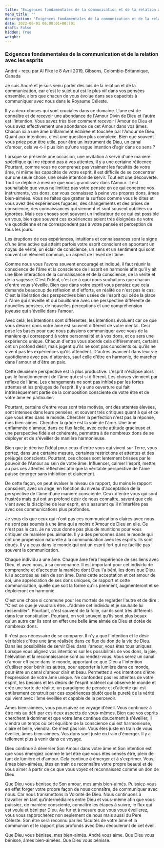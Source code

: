 ```yaml
---
title: "Exigences fondamentales de la communication et de la relation avec les esprits"
menu_title: ""
description: "Exigences fondamentales de la communication et de la relation avec les esprits"
date: 2022-06-01 06:00:01+00:701
draft: False
hidden: True
weight:
---
```

### Exigences fondamentales de la communication et de la relation avec les esprits

André - reçu par Al Fike le 8 Avril 2019, Gibsons, Colombie-Britannique, Canada

Je suis André et je suis venu parler des lois de la relation et de la communication, car c'est le sujet qui est le plus vif dans vos pensées ensemble, alors que chacun de vous évolue dans ses capacités à communiquer avec nous dans le Royaume Céleste.

Il y a deux choses qui sont cruciales dans ce domaine. L'une est de connaître et de recevoir une abondance de l'Amour Divin de Dieu et l'autre est l'intention. Vous savez très bien comment recevoir l'Amour de Dieu et vous avez effectivement une abondance de cet Amour dans vos âmes. Chacun ici a une âme brillamment éclairée et touchée par l'Amour de Dieu. Quant aux intentions, c'est une question plus complexe. Bien que souvent vous priez pour être utile, pour être un instrument de Dieu, un canal d'amour, cela va-t-il plus loin qu'une vague intention d'agir dans ce sens ?

Lorsque se présente une occasion, une invitation à servir d'une manière spécifique qui ne répond pas à vos attentes, il y a une certaine réticence. Pourtant, comme vous ne comprenez pas vraiment les facultés de votre âme, ni même les capacités de votre esprit, il est difficile de se concentrer sur une seule chose, une seule intention de servir. Tout est une découverte. Tout se déploie à mesure que vous grandissez dans l'Amour. Il est souhaitable que vous ne limitiez pas votre pensée en ce qui concerne vos instruments, vos dons, car vous connaissez à peine vos propres dons, âmes bien-aimées. Vous ne faites que gratter la surface comme vous le dites et vous avez des expériences fugaces, des changements et des prises de conscience, des connaissances qui viennent et sont souvent oubliées ou ignorées. Mais ces choses sont souvent un indicateur de ce qui est possible en vous, bien que souvent ces expériences soient très éloignées de votre vie quotidienne et ne correspondent pas à votre pensée et perception de tous les jours.

Les éruptions de ces expériences, intuitions et connaissances sont le signe d'une âme active qui atteint parfois votre esprit conscient en apportant un noyau de vérité, un éclair de conscience, un sens et un sentiment qui sont souvent un élément commun, un aspect de l'éveil de l'âme.

Comme nous vous l'avons souvent encouragé et indiqué, il faut réunir la conscience de l'âme et la conscience de l'esprit en harmonie afin qu'il y ait une libre interaction de la connaissance et de la conscience, de la vérité et de la sagesse. C'est l'idéal, c'est ce à quoi nous souhaitons que chacun d'entre vous s'éveille. Bien que dans votre esprit vous pensiez que cela demande beaucoup de réflexion et d'efforts, en réalité ce n'est pas le cas. C'est la libération des perspectives bien usées de l'esprit qui cède la place à l'âme qui s'éveille et qui bouillonne avec une perspective différente de nouvelles pensées, de nouvelles perceptions et une compréhension joyeuse qui s'éveille dans l'amour.

Avec cela, les intentions sont différentes, les intentions évoluent car ce que vous désirez dans votre âme est souvent différent de votre mental. Ceci pose les bases pour que nous puissions communiquer avec vous de la manière qui correspond à votre personnalité et à vos dons, et ce sera une expérience unique. Chacun d'entre vous aborde cela différemment, certains ont un profond désir, mais jugent qu'ils ne sont pas conscients ou qu'ils ne vivent pas les expériences qu'ils attendent. D'autres avancent dans leur vie quotidienne avec peu d'attentes, sauf celle d'être en harmonie, de marcher dans l'amour et d'être en paix.

Cette deuxième perspective est la plus productive. L'esprit n'éclipse alors pas le fonctionnement de l'âme qui est si différent. Les choses viennent par réflexe de l'âme. Les changements ne sont pas inhibés par les fortes attentes et les préjugés de l'esprit. Il y a une ouverture qui fait intrinsèquement partie de la composition consciente de votre être et de votre âme en particulier.

Pourtant, certains d'entre vous sont très motivés, ont des attentes élevées, sont intenses dans leurs pensées, et souvent très critiques quant à qui et ce que vous êtes dans le monde. Chercher la perfection n'est pas la réponse, mes bien-aimés. Chercher la grâce est la voie de l'âme. Une âme enflammée d'amour, dans ce flux facile, avec cette attitude gracieuse et une perspective fidèle et cohérente, permettra à de nombreux dons de se déployer et de s'éveiller de manière harmonieuse.

Bien que je décrive l'idéal pour ceux d'entre vous qui vivent sur Terre, vous portez, dans une certaine mesure, certaines restrictions et attentes et des préjugés conscients. Pourtant, ces choses sont lentement brisées par le pouvoir de l'Amour au sein de votre âme. Influencer, calmer l'esprit, mettre au pas ces attentes réfléchies afin que la véritable perspective de l'âme puisse émerger sans inhibition et clairement.

De cette façon, on peut évaluer le niveau de rapport, du moins le rapport conscient, avec un ange, en fonction du niveau d'acceptation de la perspective de l'âme d'une manière consciente. Ceux d'entre vous qui sont frustrés mais qui ont un profond désir de nous connaître, savent que cela vient avec la discipline de leur esprit, en s'assurant qu'il n'interfère pas avec ces communications plus profondes.

Je vous dis que ceux qui n'ont pas ces communications claires avec nous ne sont pas soumis à une âme qui a moins d'Amour de Dieu en elle. Ce n'est pas le cas. Je ne vous donne pas plus de munitions pour vous critiquer de manière peu aimante. Il y a des personnes dans le monde qui ont une propension naturelle à la communication avec les esprits. Ils sont doués. Il y a ceux dans le monde qui ont un esprit fort qui ne facilite pas souvent la communication.

Chaque individu a une âme. Chaque âme fera l'expérience de ses liens avec Dieu, et avec nous, à sa convenance. Il est important pour cet individu de comprendre et d'accepter la manière dont Dieu l'a béni, les dons que Dieu lui a accordés au sein de son âme. Dans cette acceptation et cet amour de soi, une appréciation de ses dons uniques, ce rapport et cette communication, quelle que soit la forme qu'ils prennent, augmenteront et se déploieront en harmonie.

C'est une chose si commune pour les mortels de regarder l'autre et de dire : "C'est ce que je voudrais être. J'admire cet individu et je souhaite lui ressembler". Pourtant, c'est souvent de la folie, car ils sont très différents dans leur constitution. Pourtant, on voit souvent qu'ils sont plus beaux qu'un autre car ils sont en effet une belle âme aimée de Dieu et dotée de nombreux dons.

Il n'est pas nécessaire de se comparer. Il n'y a que l'intention et le désir véritables d'être une âme réalisée dans ce flux du don de la vie de Dieu. Dans les possibilités de servir Dieu dans l'amour, vous êtes tous uniques. Lorsque vous alignez vos intentions sur les possibilités de vos dons, la joie, l'élévation et la reconnaissance sont au rendez-vous. Vous serez un canal d'amour efficace dans le monde, apportant ce que Dieu a l'intention d'utiliser pour bénir les autres, pour apporter la lumière dans ce monde, pour être un canal d'amour clair et beau. Permettez à vos intentions d'être l'expression de votre âme unique. Ne confondez pas les attentes de votre esprit, les besoins et les désirs de l'esprit matériel qui observe le monde et crée une sorte de réalité, un paradigme de pensée et d'attente qui est entièrement construit par ces expériences plutôt que la pureté de la vérité qui vient avec l'âme éveillée et capable de la percevoir.

Âmes bien-aimées, vous poursuivez ce voyage d'éveil. Vous continuez à être mis au défi par ces deux aspects de vous-mêmes. Bien que vos esprits cherchent à dominer et que votre âme continue doucement à s'éveiller, il viendra un temps où cet équilibre de la conscience qui est harmonieuse, claire et belle, viendra. Ce n'est pas loin. Vous êtes juste en train de vous éveiller, âmes bien-aimées. Vos dons sont juste en train d'émerger. Il y a tellement plus à venir dans ce voyage.

Dieu continue à déverser Son Amour dans votre âme et Son intention est que vous émergiez comme le bel être que vous êtes censés être, plein de tant de lumière et d'amour. Cela continue à émerger et à s'exprimer. Vous, âmes bien-aimées, êtes en train de reconnaître votre propre beauté et de vous aimer à partir de ce que vous voyez et reconnaissez comme un don de Dieu.

Que Dieu vous bénisse de Son amour, mes amis bien-aimés. Puissiez-vous en effet forger votre propre façon de nous connaître, de communiquer avec nous. Car nous transmettons la Volonté de Dieu. Nous continuons à travailler en tant qu'intermédiaires entre Dieu et vous-même afin que vous puissiez, de manière consciente, connaître les étapes à suivre, le flux qui est voulu et béni par Dieu. Au fur et à mesure que vous vous éveillerez, vous vous rapprocherez non seulement de nous mais aussi du Père Céleste. Son être sera reconnu par les facultés de votre âme et la communion et le rapport plus profonds avec Dieu découleront de cet éveil.

Que Dieu vous bénisse, mes bien-aimés. André vous aime. Que Dieu vous bénisse, âmes bien-aimées. Que Dieu vous bénisse.



